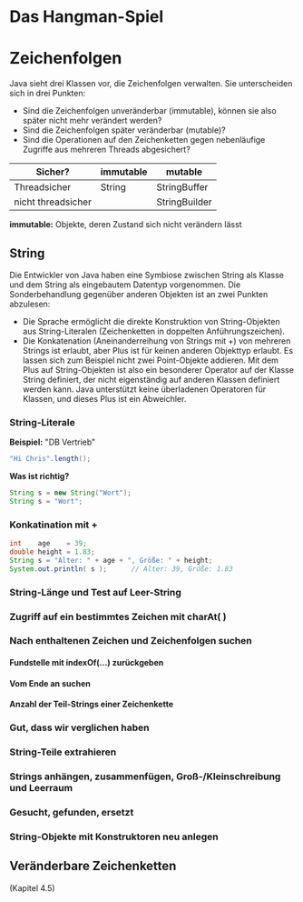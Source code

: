 # Das Hangman-Spiel

# Zeichenfolgen

Java sieht drei Klassen vor, die Zeichenfolgen verwalten. Sie unterscheiden sich in drei Punkten:
*	Sind die Zeichenfolgen unveränderbar (immutable), können sie also später nicht mehr verändert werden?
*	Sind die Zeichenfolgen später veränderbar (mutable)?
*	Sind die Operationen auf den Zeichenketten gegen nebenläufige Zugriffe aus mehreren Threads abgesichert?

	
Sicher? |  immutable |  mutable
--- | --- | ---
Threadsicher |	String| StringBuffer
nicht threadsicher |	|	StringBuilder

**immutable:** Objekte, deren Zustand sich nicht verändern lässt 

## String

Die Entwickler von Java haben eine Symbiose zwischen String als Klasse und dem String als eingebautem Datentyp vorgenommen. Die Sonderbehandlung gegenüber anderen Objekten ist an zwei Punkten abzulesen:
*	Die Sprache ermöglicht die direkte Konstruktion von String-Objekten aus String-Literalen (Zeichenketten in doppelten Anführungszeichen).
*	Die Konkatenation (Aneinanderreihung von Strings mit +) von mehreren Strings ist erlaubt, aber Plus ist für keinen anderen Objekttyp erlaubt. Es lassen sich zum Beispiel nicht zwei Point-Objekte addieren. Mit dem Plus auf String-Objekten ist also ein besonderer Operator auf der Klasse String definiert, der nicht eigenständig auf anderen Klassen definiert werden kann. Java unterstützt keine überladenen Operatoren für Klassen, und dieses Plus ist ein Abweichler.

### String-Literale
**Beispiel:** "DB Vertrieb"

```java
"Hi Chris".length();
```

**Was ist richtig?**
```java
String s = new String("Wort");
String s = "Wort";
```

### Konkatination mit +

```java
int    age    = 39; 
double height = 1.83; 
String s = "Alter: " + age + ", Größe: " + height; 
System.out.println( s );      // Alter: 39, Größe: 1.83


```
### String-Länge und Test auf Leer-String
### Zugriff auf ein bestimmtes Zeichen mit charAt( )
### Nach enthaltenen Zeichen und Zeichenfolgen suchen
#### Fundstelle mit indexOf(…) zurückgeben
#### Vom Ende an suchen
#### Anzahl der Teil-Strings einer Zeichenkette 

### Gut, dass wir verglichen haben 
### String-Teile extrahieren 
### Strings anhängen, zusammenfügen, Groß-/Kleinschreibung und Leerraum 
### Gesucht, gefunden, ersetzt
### String-Objekte mit Konstruktoren neu anlegen 




## Veränderbare Zeichenketten
(Kapitel 4.5)
